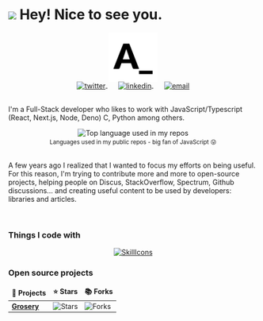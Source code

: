 <h1><img src="https://emojis.slackmojis.com/emojis/images/1531849430/4246/blob-sunglasses.gif?1531849430" width="30"/> Hey! Nice to see you.</h1>


<p align="center">
  <a href="https://aralroca.com">
    <img width="100" src="https://github.com/aralroca/aralroca.com/raw/master/public/images/logo.svg" alt="logo" />
  </a>
</p>

<p align="center" style="margin: -20px 0 30px">
   <a href="#" target="_blank" style='margin-right:10px'>
    <img align="center" src="https://cdn.jsdelivr.net/npm/simple-icons@3.0.1/icons/twitter.svg" alt="twitter" height="22px" width="22px" />
  </a>
  &nbsp;&nbsp;
  <a href="#" target="_blank" style='margin-right:10px'>
    <img align="center" src="https://cdn.jsdelivr.net/npm/simple-icons@3.0.1/icons/linkedin.svg" alt="linkedin" height="22px" width="22px" />
  </a>
  &nbsp;&nbsp;
  <a href="#" target="_blank">
    <img align="center" src="https://cdn.jsdelivr.net/npm/simple-icons@3.0.1/icons/protonmail.svg" alt="email" height="22px" width="22px" />
  </a>
</p>

I'm a Full-Stack developer who likes to work with JavaScript/Typescript (React, Next.js, Node, Deno) C, Python among others. 

<div align="center">
  <img width="" src="https://github-readme-stats.vercel.app/api/top-langs/?username=AhmedAfni&layout=compact&hide_title=1&card_width=300" alt="Top language used in my repos" />
  <br />
  <small>Languages used in my public repos - big fan of JavaScript 😛</small>
  <br />
  <br />
</div>

A few years ago I realized that I wanted to focus my efforts on being useful. For this reason, I'm trying to contribute more and more to open-source projects, helping people on Discus, StackOverflow, Spectrum, Github discussions... and creating useful content to be used by developers: libraries and articles. 

<br />
<h3>Things I code with</h3>
<div align="center">
 
 


  [![SkillIcons](https://skillicons.dev/icons?i=ts,html,css,javascript,androidstudio,dart,flutter,vscode,visualstudio,java,c,py,markdown,vercel,react,nodejs,firebase,postman,git,github,githubactions,mysql,tailwind,django,vue,figma,ruby,php,dart,flutter)](https://skillicons.dev)<br/>

</div>

<h3>Open source projects</h3>
<table>
  <thead align="center">
    <tr border: none;>
      <td><b>🎁 Projects</b></td>
      <td><b>⭐ Stars</b></td>
      <td><b>📚 Forks</b></td>
    </tr>
  </thead>
  <tbody>
    <tr>
      <td><a href="https://github.com/AhmedAfni/Grosery"><b>Grosery</b></a></td>
      <td><img alt="Stars" src="https://img.shields.io/github/stars/AhmedAfni/Grosery?style=flat-square&labelColor=343b41"/></td>
      <td><img alt="Forks" src="https://img.shields.io/github/forks/AhmedAfni/Grosery?style=flat-square&labelColor=343b41"/></td>
    </tr>

  </tbody>
</table>
